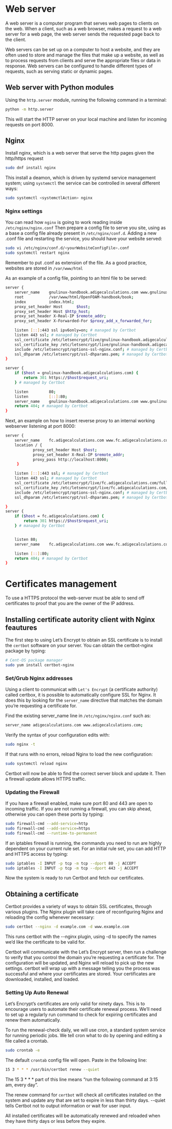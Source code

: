 # Web server

A web server is a computer program that serves web pages to clients on the web.
When a client, such as a web browser, makes a request to a web server for a web page,
the web server sends the requested page back to the client.

Web servers can be set up on a computer to host a website, and they are often used to
store and manage the files that make up a website, as well as to process requests from
clients and serve the appropriate files or data in response. Web servers can be configured
to handle different types of requests, such as serving static or dynamic pages.

## Web server with Python modules

Using the ```http.server``` module, running the following command in a terminal:

```sh
python -m http.server
```

This will start the HTTP server on your local machine and listen for incoming requests 
on port 8000.

## Nginx 

Install nginx, which is a web server that serve the http pages given the
http/https request

```sh
sudo dnf install nginx
```

This install a deamon, which is driven by systemd service management system; using ```systemctl``` the service
can be controlled in several different ways:

``` sh
sudo systemctl <systemctlAction> nginx
```

### Nginx settings

You can read how ```nginx``` is going to work reading inside ```/etc/nginx/nginx.conf```
Then prepare a config file to serve you site, using as a base a config file already present in ``` /etc/nginx/conf.d ```.
Adding a new .conf file and restarting the service, you should have your website served:

``` sh
sudo vi /etc/nginx/conf.d/<yourWebsiteConfigFile>.conf
sudo systemctl restart nginx
``` 

Remember to put .conf as extension of the file. As a good practice, websites are
stored in ```/var/www/html```

As an example of a config file, pointing to an html file to be served:

```sh
server {
    server_name    gnulinux-handbook.adigecalculations.com www.gnulinux-handbook.adigecalculations.com;
    root           /var/www/html/OpenFOAM-handbook/book;
    index          index.html;
    proxy_set_header Host      $host;
    proxy_set_header Host $http_host;
    proxy_set_header X-Real-IP $remote_addr;
    proxy_set_header X-Forwarded-For $proxy_add_x_forwarded_for;

    listen [::]:443 ssl ipv6only=on; # managed by Certbot
    listen 443 ssl; # managed by Certbot
    ssl_certificate /etc/letsencrypt/live/gnulinux-handbook.adigecalculations.com/fullchain.pem; # managed by Certbot
    ssl_certificate_key /etc/letsencrypt/live/gnulinux-handbook.adigecalculations.com/privkey.pem; # managed by Certbot
    include /etc/letsencrypt/options-ssl-nginx.conf; # managed by Certbot
    ssl_dhparam /etc/letsencrypt/ssl-dhparams.pem; # managed by Certbot
}

server {
    if ($host = gnulinux-handbook.adigecalculations.com) {
        return 301 https://$host$request_uri;
    } # managed by Certbot

    listen         80;
    listen         [::]:80;
    server_name    gnulinux-handbook.adigecalculations.com www.gnulinux-handbook.adigecalculations.com;
    return 404; # managed by Certbot
}
```

Next, an example on how to insert reverse proxy to an internal working webserver listening at port 8000:

```sh
server {
    server_name    fc.adigecalculations.com www.fc.adigecalculations.com;
    location / {
            proxy_set_header Host $host;
            proxy_set_header X-Real-IP $remote_addr;
            proxy_pass http://localhost:8000;
     }

    listen [::]:443 ssl; # managed by Certbot
    listen 443 ssl; # managed by Certbot
    ssl_certificate /etc/letsencrypt/live/fc.adigecalculations.com/fullchain.pem; # managed by Certbot
    ssl_certificate_key /etc/letsencrypt/live/fc.adigecalculations.com/privkey.pem; # managed by Certbot
    include /etc/letsencrypt/options-ssl-nginx.conf; # managed by Certbot
    ssl_dhparam /etc/letsencrypt/ssl-dhparams.pem; # managed by Certbot

}
server {
    if ($host = fc.adigecalculations.com) {
        return 301 https://$host$request_uri;
    } # managed by Certbot


    listen 80;
    server_name    fc.adigecalculations.com www.fc.adigecalculations.com;

    listen [::]:80;
    return 404; # managed by Certbot
}
```

# Certificates  management

To use a HTTPS protocol the web-server must be able to send off certificates to proof that you
are the owner of the IP address. 

## Installing certificate autority client with Nginx feautures

The first step to using Let’s Encrypt to obtain an SSL certificate is to install the
```certbot``` software on your server. You can obtain the certbot-nginx package by typing:

``` sh
# Cent-OS package manager
sudo yum install certbot-nginx
```

### Set/Grub Nginx addresses

Using a client to communicat with ```Let's Encrypt``` (a certificate authority) called certbox, 
it is possible to  automatically configure SSL for Nginx. It does this by looking for the
```server_name``` directive that matches the domain you’re requesting a certificate for.

Find the existing server_name line in ```/etc/nginx/nginx.conf``` such as:

``` sh
server_name adigecalculations.com www.adigecalculations.com;
```

Verify the syntax of your configuration edits with:

``` sh
sudo nginx -t
```

If that runs with no errors, reload Nginx to load the new configuration:

``` sh
sudo systemctl reload nginx
```

Certbot will now be able to find the correct server block and update it.
Then a firewall update allows HTTPS traffic.

### Updating the Firewall

If you have a firewall enabled, make sure port 80 and 443 are open to incoming traffic.
If you are not running a firewall, you can skip ahead, otherwise you can open these ports
by typing:

``` sh
sudo firewall-cmd --add-service=http
sudo firewall-cmd --add-service=https
sudo firewall-cmd --runtime-to-permanent
```

If an iptables firewall is running, the commands you need to run are highly dependent
on your current rule set. For an initial rule set, you can add HTTP and HTTPS access 
by typing:

```sh
sudo iptables -I INPUT -p tcp -m tcp --dport 80 -j ACCEPT
sudo iptables -I INPUT -p tcp -m tcp --dport 443 -j ACCEPT
```

Now the system is ready to run Certbot and fetch our certificates.

## Obtaining a certificate

Certbot provides a variety of ways to obtain SSL certificates, through various plugins.
The Nginx plugin will take care of reconfiguring Nginx and reloading the config whenever
necessary:

``` sh
sudo certbot --nginx -d example.com -d www.example.com
```

This runs certbot with the --nginx plugin, using -d to specify the names we’d like the certificate to be valid for.

Certbot will communicate with the Let’s Encrypt server, then run a challenge to verify that you control the
domain you’re requesting a certificate for. The configuration will be updated, and
Nginx will reload to pick up the new settings. certbot will wrap up with a message
telling you the process was successful and where your certificates are stored.
Your certificates are downloaded, installed, and loaded.

### Setting Up Auto Renewal

Let’s Encrypt’s certificates are only valid for ninety days. This is to encourage 
users to automate their certificate renewal process. We’ll need to set up a regularly
run command to check for expiring certificates and renew them automatically.

To run the renewal-check daily, we will use cron, a standard system service for running
periodic jobs. We tell cron what to do by opening and editing a file called a crontab.

```sh
sudo crontab -e
```

The default ```crontab``` config file will open. Paste in the following line:

```sh
15 3 * * * /usr/bin/certbot renew --quiet
```

The 15 3 * * * part of this line means “run the following command at 3:15 am, every day”.

The renew command for ```certbot``` will check all certificates installed on the system
and update any that are set to expire in less than thirty days. --quiet tells Certbot not
to output information or wait for user input.


All installed certificates will be automatically renewed and reloaded when they have thirty
days or less before they expire.

<!--  Script to show the footer   -->
<html>
<script
    src="https://code.jquery.com/jquery-3.3.1.js"
    integrity="sha256-2Kok7MbOyxpgUVvAk/HJ2jigOSYS2auK4Pfzbm7uH60="
    crossorigin="anonymous">
</script>
<script>
$(function(){
  $("#footer").load("../../footers/footer.html");
});
</script>
<body>
<div id="footer"></div>
</body>
</html>
